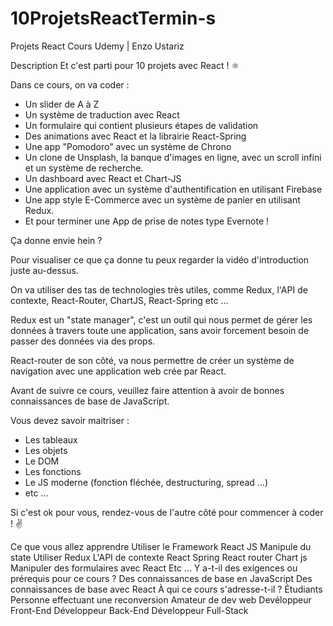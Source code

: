 # 10ProjetsReactTermin-s
Projets React Cours Udemy | Enzo Ustariz


Description
Et c'est parti pour 10 projets avec React ! ⚛️


Dans ce cours, on va coder :

- Un slider de A à Z
- Un système de traduction avec React
- Un formulaire qui contient plusieurs étapes de validation
- Des animations avec React et la librairie React-Spring
- Une app "Pomodoro" avec un système de Chrono
- Un clone de Unsplash, la banque d'images en ligne, avec un scroll infini et un système de recherche.
- Un dashboard avec React et Chart-JS
- Une application avec un système d'authentification en utilisant Firebase
- Une app style E-Commerce avec un système de panier en utilisant Redux.
- Et pour terminer une App de prise de notes type Evernote !

Ça donne envie hein ?

Pour visualiser ce que ça donne tu peux regarder la vidéo d'introduction juste au-dessus.

On va utiliser des tas de technologies très utiles, comme Redux, l'API de contexte, React-Router, ChartJS, React-Spring etc ...

Redux est un "state manager", c'est un outil qui nous permet de gérer les données à travers toute une application, sans avoir forcement besoin de passer des données via des props.

React-router de son côté, va nous permettre de créer un système de navigation avec une application web crée par React.

Avant de suivre ce cours, veuillez faire attention à avoir de bonnes connaissances de base de JavaScript.

Vous devez savoir maitriser :

- Les tableaux
- Les objets
- Le DOM
- Les fonctions
- Le JS moderne (fonction fléchée, destructuring, spread ...)
- etc ...

Si c'est ok pour vous, rendez-vous de l'autre côté pour commencer à coder ! ✌️

Ce que vous allez apprendre
Utiliser le Framework React JS
Manipule du state
Utiliser Redux
L'API de contexte
React Spring
React router
Chart js
Manipuler des formulaires avec React
Etc ...
Y a-t-il des exigences ou prérequis pour ce cours ?
Des connaissances de base en JavaScript
Des connaissances de base avec React
À qui ce cours s'adresse-t-il ?
Étudiants
Personne effectuant une reconversion
Amateur de dev web
Devéloppeur Front-End
Développeur Back-End
Développeur Full-Stack
